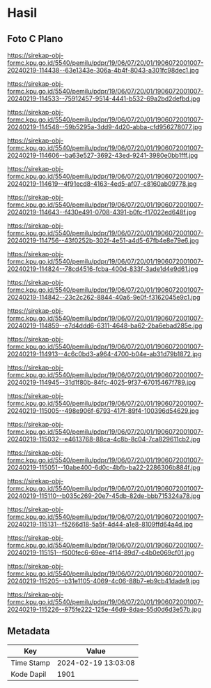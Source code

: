 # Hasil

## Foto C Plano

https://sirekap-obj-formc.kpu.go.id/5540/pemilu/pdpr/19/06/07/20/01/1906072001007-20240219-114438--63e1343e-306a-4b4f-8043-a301fc98dec1.jpg

https://sirekap-obj-formc.kpu.go.id/5540/pemilu/pdpr/19/06/07/20/01/1906072001007-20240219-114533--75912457-9514-4441-b532-69a2bd2defbd.jpg

https://sirekap-obj-formc.kpu.go.id/5540/pemilu/pdpr/19/06/07/20/01/1906072001007-20240219-114548--59b5295a-3dd9-4d20-abba-cfd956278077.jpg

https://sirekap-obj-formc.kpu.go.id/5540/pemilu/pdpr/19/06/07/20/01/1906072001007-20240219-114606--ba63e527-3692-43ed-9241-3980e0bb1fff.jpg

https://sirekap-obj-formc.kpu.go.id/5540/pemilu/pdpr/19/06/07/20/01/1906072001007-20240219-114619--4f91ecd8-4163-4ed5-af07-c8160ab09778.jpg

https://sirekap-obj-formc.kpu.go.id/5540/pemilu/pdpr/19/06/07/20/01/1906072001007-20240219-114643--f430e491-0708-4391-b0fc-f17022ed648f.jpg

https://sirekap-obj-formc.kpu.go.id/5540/pemilu/pdpr/19/06/07/20/01/1906072001007-20240219-114756--43f0252b-302f-4e51-a4d5-67fb4e8e79e6.jpg

https://sirekap-obj-formc.kpu.go.id/5540/pemilu/pdpr/19/06/07/20/01/1906072001007-20240219-114824--78cd4516-fcba-400d-833f-3ade1d4e9d61.jpg

https://sirekap-obj-formc.kpu.go.id/5540/pemilu/pdpr/19/06/07/20/01/1906072001007-20240219-114842--23c2c262-8844-40a6-9e0f-f3162045e9c1.jpg

https://sirekap-obj-formc.kpu.go.id/5540/pemilu/pdpr/19/06/07/20/01/1906072001007-20240219-114859--e7d4ddd6-6311-4648-ba62-2ba6ebad285e.jpg

https://sirekap-obj-formc.kpu.go.id/5540/pemilu/pdpr/19/06/07/20/01/1906072001007-20240219-114913--4c6c0bd3-a964-4700-b04e-ab31d79b1872.jpg

https://sirekap-obj-formc.kpu.go.id/5540/pemilu/pdpr/19/06/07/20/01/1906072001007-20240219-114945--31d1f80b-84fc-4025-9f37-67015467f789.jpg

https://sirekap-obj-formc.kpu.go.id/5540/pemilu/pdpr/19/06/07/20/01/1906072001007-20240219-115005--498e906f-6793-417f-89f4-100396d54629.jpg

https://sirekap-obj-formc.kpu.go.id/5540/pemilu/pdpr/19/06/07/20/01/1906072001007-20240219-115032--e4613768-88ca-4c8b-8c04-7ca829611cb2.jpg

https://sirekap-obj-formc.kpu.go.id/5540/pemilu/pdpr/19/06/07/20/01/1906072001007-20240219-115051--10abe400-6d0c-4bfb-ba22-2286306b884f.jpg

https://sirekap-obj-formc.kpu.go.id/5540/pemilu/pdpr/19/06/07/20/01/1906072001007-20240219-115110--b035c269-20e7-45db-82de-bbb715324a78.jpg

https://sirekap-obj-formc.kpu.go.id/5540/pemilu/pdpr/19/06/07/20/01/1906072001007-20240219-115131--f5266d18-5a5f-4d44-a1e8-8109ffd64a4d.jpg

https://sirekap-obj-formc.kpu.go.id/5540/pemilu/pdpr/19/06/07/20/01/1906072001007-20240219-115151--f500fec6-69ee-4f14-89d7-c4b0e069cf01.jpg

https://sirekap-obj-formc.kpu.go.id/5540/pemilu/pdpr/19/06/07/20/01/1906072001007-20240219-115205--b31e1105-4069-4c06-88b7-eb9cb41dade9.jpg

https://sirekap-obj-formc.kpu.go.id/5540/pemilu/pdpr/19/06/07/20/01/1906072001007-20240219-115226--875fe222-125e-46d9-8dae-55d0d6d3e57b.jpg


## Metadata

| Key        | Value               |
| ---------- | ------------------- |
| Time Stamp | 2024-02-19 13:03:08 |
| Kode Dapil | 1901                |



